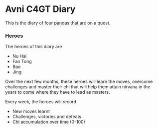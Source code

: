 # Avni C4GT Diary

This is the diary of four pandas that are on a quest. 

### Heroes
The heroes of this diary are
- Nu Hai
- Fan Tong
- Bao
- Jing

Over the next few months, these heroes will learn the moves, overcome challenges and master their chi that will help them attain nirvana in the years to come where they have to lead as masters. 

Every week, the heroes will record
- New moves learnt
- Challenges, victories and defeats
- Chi accumulation over time (0-100)